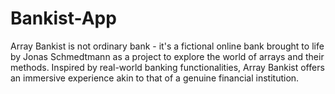 # Bankist-App
Array Bankist is not ordinary bank - it's a fictional online bank brought to life by Jonas Schmedtmann as a project to explore the world of arrays and their methods. Inspired by real-world banking functionalities, Array Bankist offers an immersive experience akin to that of a genuine financial institution.
